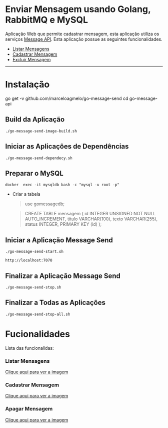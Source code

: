 # Enviar Mensagem usando Golang, RabbitMQ e MySQL

Aplicação Web que permite cadastrar mensagem, esta aplicação utiliza os serviços  [Message API](https://github.com/marceloagmelo/go-message-api). Esta aplicação possue as seguintes funcionalidades.

- [Listar Mensagens](#listar-mensagens)
- [Cadastrar Mensagem](#enviar-mensagem)
- [Excluir Mensagem](#atualizar-mensagem)

----

# Instalação

go get -v github.com/marceloagmelo/go-message-send
cd go-message-api

## Build da Aplicação

```
./go-message-send-image-build.sh
```

## Iniciar as Aplicações de Dependências
```
./go-message-send-dependecy.sh
```

## Preparar o MySQL

```
docker  exec -it mysqldb bash -c "mysql -u root -p"
```
- Criar a tabela
	> use gomessagedb;
	
	> CREATE TABLE mensagem (
id INTEGER UNSIGNED NOT NULL AUTO_INCREMENT,
titulo VARCHAR(100), texto VARCHAR(255),
status INTEGER,
PRIMARY KEY (id)
);

## Iniciar a Aplicação Message Send
```
./go-message-send-start.sh
```
```
http://localhost:7070
```

## Finalizar a Aplicação Message Send
```
./go-message-send-stop.sh
```

## Finalizar a Todas as Aplicações
```
./go-message-send-stop-all.sh
```

# Fucionalidades
Lista das funcionalidas:

### Listar Mensagens
[Clique aqui para ver a imagem](https://github.com/marceloagmelo/go-message-send/blob/master/imagens/tela-listar-mensagens.png?raw=true)

### Cadastrar Mensagem
[Clique aqui para ver a imagem](https://github.com/marceloagmelo/go-message-send/blob/master/imagens/tela-cadastrar-mensagem.png?raw=true)


### Apagar Mensagem
[Clique aqui para ver a imagem](https://github.com/marceloagmelo/go-message-send/blob/master/imagens/tela-listar-mensagens.png?raw=true)